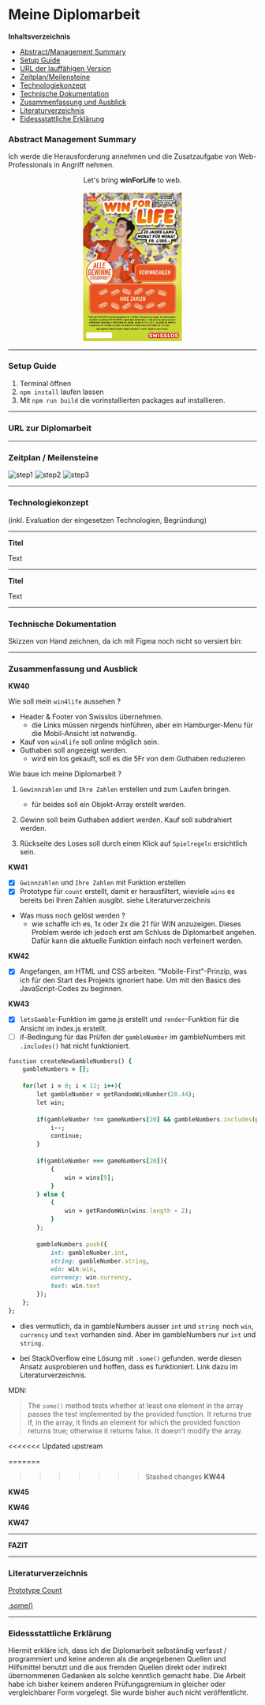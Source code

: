 # **Meine Diplomarbeit**

**Inhaltsverzeichnis**

- [Abstract/Management Summary](#abstract-management-summary)
- [Setup Guide](#setup-guide)
- [URL der lauffähigen Version](#url-zur-diplomarbeit)
- [Zeitplan/Meilensteine](#zeitplan--meilensteine)
- [Technologiekonzept](#technologiekonzept)
- [Technische Dokumentation](#technische-dokumentation)
- [Zusammenfassung und Ausblick](#zusammenfassung-und-ausblick)
- [Literaturverzeichnis](#literaturverzeichnis)
- [Eidessstattliche Erklärung](#eidessstattliche-erklärung)

### **Abstract Management Summary**

Ich werde die Herausforderung annehmen und die Zusatzaufgabe von Web-Professionals in Angriff nehmen.

<center>Let's bring <b>winForLife</b> to web.
<br><br>
<img src="./src/assets/readme/wfl-2127_w870.jpeg" alt="win4life" width="200"/></center>

---

### **Setup Guide**

1. Terminal öffnen
2. `npm install` laufen lassen
3. Mit `npm run build` die vorinstallierten packages auf installieren.

---

### **URL zur Diplomarbeit**

---

### **Zeitplan / Meilensteine**

![step1](./assets/readme/pics/step1.png)
![step2](./assets/readme/pics/step2.png)
![step3](./assets/readme/pics/step3.png)

---

### **Technologiekonzept**

(inkl. Evaluation der eingesetzen Technologien, Begründung)

---

**Titel**

Text

---

**Titel**

Text

---

### **Technische Dokumentation**

Skizzen von Hand zeichnen, da ich mit Figma noch nicht so versiert bin:

---

### **Zusammenfassung und Ausblick**

**KW40**

Wie soll mein `win4life` aussehen ?
*  Header & Footer von Swisslos übernehmen.
    *  die Links müssen nirgends hinführen, aber ein Hamburger-Menu für die Mobil-Ansicht ist notwendig.
*   Kauf von `win4life` soll online möglich sein.
*   Guthaben soll angezeigt werden.
    *   wird ein los gekauft, soll es die 5Fr von dem Guthaben reduzieren

Wie baue ich meine Diplomarbeit ?

1. `Gewinnzahlen` und `Ihre Zahlen` erstellen und zum Laufen bringen.
    *   für beides soll ein Objekt-Array erstellt werden.

2. Gewinn soll beim Guthaben addiert werden. Kauf soll subdrahiert werden.

3. Rückseite des Loses soll durch einen Klick auf `Spielregeln` ersichtlich sein.

**KW41**

- [X] `Gwinnzahlen` und `Ihre Zahlen` mit Funktion erstellen
- [X] Prototype für `count` erstellt, damit er herausfiltert, wieviele `wins` es bereits bei Ihren Zahlen ausgibt. siehe Literaturverzeichnis

* Was muss noch gelöst werden ?
    * wie schaffe ich es, 1x oder 2x die 21 für WIN anzuzeigen. Dieses Problem werde ich jedoch erst am Schluss de Diplomarbeit angehen. Dafür kann die aktuelle Funktion einfach noch verfeinert werden.

**KW42**
- [X] Angefangen, am HTML und CSS arbeiten. "Mobile-First"-Prinzip, was ich für den Start des Projekts ignoriert habe. Um mit den Basics des JavaScript-Codes zu beginnen.


**KW43**

- [X] `letsGamble`-Funktion im game.js erstellt und `render`-Funktion für die Ansicht im index.js erstellt.
- [ ] if-Bedingung für das Prüfen der `gambleNumber` im gambleNumbers mit `.includes()` hat nicht funktioniert.

```ruby
function createNewGambleNumbers() {
    gambleNumbers = [];
    
    for(let i = 0; i < 12; i++){
        let gambleNumber = getRandomWinNumber(20.44);
        let win;
        
        if(gambleNumber !== gameNumbers[20] && gambleNumbers.includes(gambleNumber)){
            i--;
            continue;
        }
        
        if(gambleNumber === gameNumbers[20]){
            {
                win = wins[9];
            }
        } else {
            {
                win = getRandomWin(wins.length - 2);
            }
        };
        
        gambleNumbers.push({
            int: gambleNumber.int,
            string: gambleNumber.string,
            win: win.win,
            currency: win.currency,
            text: win.text
        });
    };
};
```

* dies vermutlich, da in gambleNumbers ausser `int` und `string `noch `win`, `currency` und `text` vorhanden sind. Aber im gambleNumbers nur `int` und `string`.

* bei StackOverflow eine Lösung mit `.some()` gefunden. werde diesen Ansatz ausprobieren und hoffen, dass es funktioniert. Link dazu im Literaturverzeichnis.

MDN:
>The `some()` method tests whether at least one element in the array passes the test implemented by the provided function. It returns true if, in the array, it finds an element for which the provided function returns true; otherwise it returns false. It doesn't modify the array.

<<<<<<< Updated upstream


=======
>>>>>>> Stashed changes
**KW44**

**KW45**

**KW46**

**KW47**

---

**FAZIT**

---

### **Literaturverzeichnis**

[Prototype Count](https://dmitripavlutin.com/javascript-array-contains-value/)

[.some()](https://stackoverflow.com/questions/8217419/how-to-determine-if-javascript-array-contains-an-object-with-an-attribute-that-e)

---

### **Eidessstattliche Erklärung**

Hiermit erkläre ich, dass ich die Diplomarbeit selbständig verfasst / programmiert und keine anderen als die angegebenen Quellen und Hilfsmittel benutzt und die aus fremden Quellen direkt oder indirekt übernommenen Gedanken als solche kenntlich gemacht habe. Die Arbeit habe ich bisher keinem anderen Prüfungsgremium in gleicher oder vergleichbarer Form vorgelegt. Sie wurde bisher auch nicht veröffentlicht.
